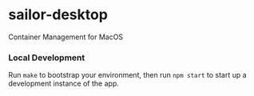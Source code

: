# sailor-desktop
Container Management for MacOS

### Local Development
Run `make` to bootstrap your environment, then run `npm start` to start up a development instance of the app.